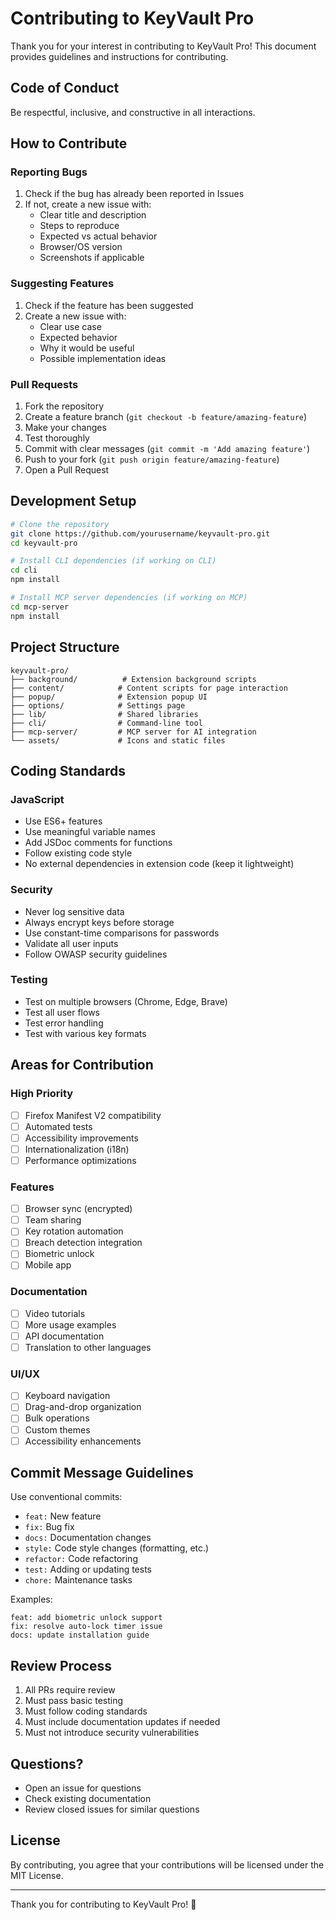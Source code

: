 # Contributing to KeyVault Pro

Thank you for your interest in contributing to KeyVault Pro! This document provides guidelines and instructions for contributing.

## Code of Conduct

Be respectful, inclusive, and constructive in all interactions.

## How to Contribute

### Reporting Bugs

1. Check if the bug has already been reported in Issues
2. If not, create a new issue with:
   - Clear title and description
   - Steps to reproduce
   - Expected vs actual behavior
   - Browser/OS version
   - Screenshots if applicable

### Suggesting Features

1. Check if the feature has been suggested
2. Create a new issue with:
   - Clear use case
   - Expected behavior
   - Why it would be useful
   - Possible implementation ideas

### Pull Requests

1. Fork the repository
2. Create a feature branch (`git checkout -b feature/amazing-feature`)
3. Make your changes
4. Test thoroughly
5. Commit with clear messages (`git commit -m 'Add amazing feature'`)
6. Push to your fork (`git push origin feature/amazing-feature`)
7. Open a Pull Request

## Development Setup

```bash
# Clone the repository
git clone https://github.com/yourusername/keyvault-pro.git
cd keyvault-pro

# Install CLI dependencies (if working on CLI)
cd cli
npm install

# Install MCP server dependencies (if working on MCP)
cd mcp-server
npm install
```

## Project Structure

```
keyvault-pro/
├── background/          # Extension background scripts
├── content/            # Content scripts for page interaction
├── popup/              # Extension popup UI
├── options/            # Settings page
├── lib/                # Shared libraries
├── cli/                # Command-line tool
├── mcp-server/         # MCP server for AI integration
└── assets/             # Icons and static files
```

## Coding Standards

### JavaScript

- Use ES6+ features
- Use meaningful variable names
- Add JSDoc comments for functions
- Follow existing code style
- No external dependencies in extension code (keep it lightweight)

### Security

- Never log sensitive data
- Always encrypt keys before storage
- Use constant-time comparisons for passwords
- Validate all user inputs
- Follow OWASP security guidelines

### Testing

- Test on multiple browsers (Chrome, Edge, Brave)
- Test all user flows
- Test error handling
- Test with various key formats

## Areas for Contribution

### High Priority

- [ ] Firefox Manifest V2 compatibility
- [ ] Automated tests
- [ ] Accessibility improvements
- [ ] Internationalization (i18n)
- [ ] Performance optimizations

### Features

- [ ] Browser sync (encrypted)
- [ ] Team sharing
- [ ] Key rotation automation
- [ ] Breach detection integration
- [ ] Biometric unlock
- [ ] Mobile app

### Documentation

- [ ] Video tutorials
- [ ] More usage examples
- [ ] API documentation
- [ ] Translation to other languages

### UI/UX

- [ ] Keyboard navigation
- [ ] Drag-and-drop organization
- [ ] Bulk operations
- [ ] Custom themes
- [ ] Accessibility enhancements

## Commit Message Guidelines

Use conventional commits:

- `feat:` New feature
- `fix:` Bug fix
- `docs:` Documentation changes
- `style:` Code style changes (formatting, etc.)
- `refactor:` Code refactoring
- `test:` Adding or updating tests
- `chore:` Maintenance tasks

Examples:
```
feat: add biometric unlock support
fix: resolve auto-lock timer issue
docs: update installation guide
```

## Review Process

1. All PRs require review
2. Must pass basic testing
3. Must follow coding standards
4. Must include documentation updates if needed
5. Must not introduce security vulnerabilities

## Questions?

- Open an issue for questions
- Check existing documentation
- Review closed issues for similar questions

## License

By contributing, you agree that your contributions will be licensed under the MIT License.

---

Thank you for contributing to KeyVault Pro! 🔑

